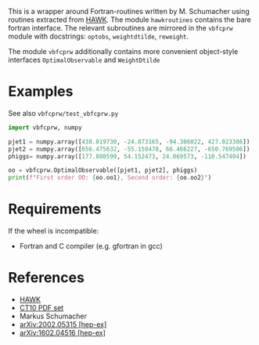 This is a wrapper around Fortran-routines written by M. Schumacher
using routines extracted from [HAWK](https://hawk.hepforge.org).  The
module `hawkroutines` contains the bare fortran interface. The
relevant subroutines are mirrored in the `vbfcprw` module with
docstrings: `optobs`, `weightdtilde`, `reweight`.

The module `vbfcprw` additionally contains more convenient
object-style interfaces `OptimalObservable` and `WeightDtilde`

# Examples 

See also `vbfcprw/test_vbfcprw.py`
```py
import vbfcprw, numpy

pjet1 = numpy.array([438.019730, -24.873165, -94.306022, 427.023386])  # E,px,py,pz of nth final state parton
pjet2 = numpy.array([656.475632, -55.150478, 66.466227, -650.769506])
phiggs= numpy.array([177.080599, 54.152473, 24.069573, -110.547404])   # E,px,py,pz of Higgs boson make sure that four-momentum conservation holds 

oo = vbfcprw.OptimalObservable([pjet1, pjet2], phiggs)
print(f"First order OO: {oo.oo1}, Second order: {oo.oo2}")
```

# Requirements

If the wheel is incompatible:
- Fortran and C compiler (e.g. gfortran in gcc)

# References
- [HAWK](https://hawk.hepforge.org)
- [CT10 PDF set](https://ct.hepforge.org/PDFs/ct10_2010.html)
- Markus Schumacher
- [arXiv:2002.05315 [hep-ex]](https://arxiv.org/abs/2002.05315)
- [arXiv:1602.04516 [hep-ex]](https://arxiv.org/abs/1602.04516)
